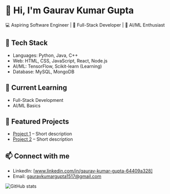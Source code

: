 # 👋 Hi, I'm Gaurav Kumar Gupta  

💻 Aspiring Software Engineer | 🚀 Full-Stack Developer | 🤖 AI/ML Enthusiast  

## 🔧 Tech Stack
- Languages: Python, Java, C++  
- Web: HTML, CSS, JavaScript, React, Node.js  
- AI/ML: TensorFlow, Scikit-learn (Learning)  
- Database: MySQL, MongoDB  

## 🌱 Current Learning
- Full-Stack Development  
- AI/ML Basics  

## 📌 Featured Projects
- [Project 1](link) – Short description  
- [Project 2](link) – Short description  

## 📫 Connect with me
- LinkedIn: [www.linkedin.com/in/gaurav-kumar-gupta-64409a328]  
- Email: gauravkumargupta1517@gmail.com

![GitHub stats](https://github-readme-stats.vercel.app/api?username=gauravkumar2004&show_icons=true&theme=tokyonight)

